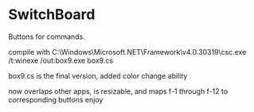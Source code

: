# SwitchBoard
Buttons for commands. 

compile with 
C:\Windows\Microsoft.NET\Framework\v4.0.30319\csc.exe /t:winexe /out:box9.exe box9.cs

box9.cs is the final version, added color change ability

now overlaps other apps, is resizable, and maps f-1 through f-12 to corresponding buttons
enjoy
